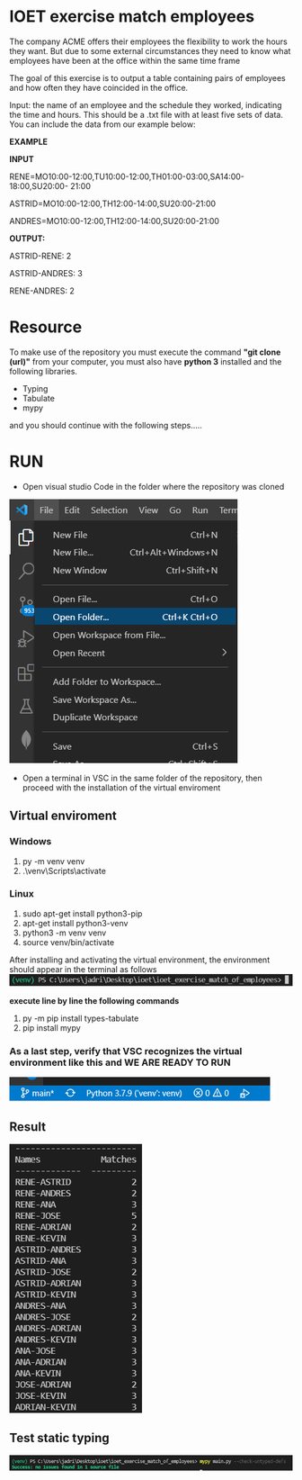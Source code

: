 # IOET exercise match employees

The company ACME offers their employees the flexibility to work the hours they want. But due to some external circumstances they need to know what employees have been at the office within the same time frame

The goal of this exercise is to output a table containing pairs of employees and how often they have coincided in the office.

Input: the name of an employee and the schedule they worked, indicating the time and hours. This should be a .txt file with at least five sets of data. You can include the data from our example below:

**EXAMPLE**

**INPUT**

RENE=MO10:00-12:00,TU10:00-12:00,TH01:00-03:00,SA14:00-18:00,SU20:00- 21:00

ASTRID=MO10:00-12:00,TH12:00-14:00,SU20:00-21:00

ANDRES=MO10:00-12:00,TH12:00-14:00,SU20:00-21:00

**OUTPUT:**

ASTRID-RENE: 2

ASTRID-ANDRES: 3

RENE-ANDRES: 2


# Resource

To make use of the repository you must execute the command **"git clone (url)"** from your computer, you must also have **python 3** installed and the following libraries.

 - Typing
 - Tabulate
 - mypy

 and you should continue with the following steps.....


# RUN
- Open visual studio Code in the folder where the repository was cloned

![ ](https://github.com/Jodezamb/ioet_exercise_match_of_employees/blob/main/files/start.png?raw=true)

- Open a terminal in VSC in the same folder of the repository, then proceed with the installation of the virtual enviroment 
## Virtual enviroment
### Windows 
1. py -m venv venv 
2. .\venv\Scripts\activate  

### Linux
1. sudo apt-get install python3-pip
2. apt-get install python3-venv
3. python3 -m venv venv
4. source venv/bin/activate

After installing and activating the virtual environment, the environment should appear in the terminal as follows
![ ](https://github.com/Jodezamb/ioet_exercise_match_of_employees/blob/main/files/venvi.png?raw=true)

 **execute line by line the following commands**

1. py -m pip install types-tabulate   
2. pip install mypy

### As a last step, verify that VSC recognizes the virtual environment like this and WE ARE READY TO RUN
![ ](https://github.com/Jodezamb/ioet_exercise_match_of_employees/blob/main/files/check.png?raw=true)


## Result
![ ](https://github.com/Jodezamb/ioet_exercise_match_of_employees/blob/main/files/result.png?raw=true)

## Test static typing
![ ](https://github.com/Jodezamb/ioet_exercise_match_of_employees/blob/main/files/mypy.png?raw=true)




